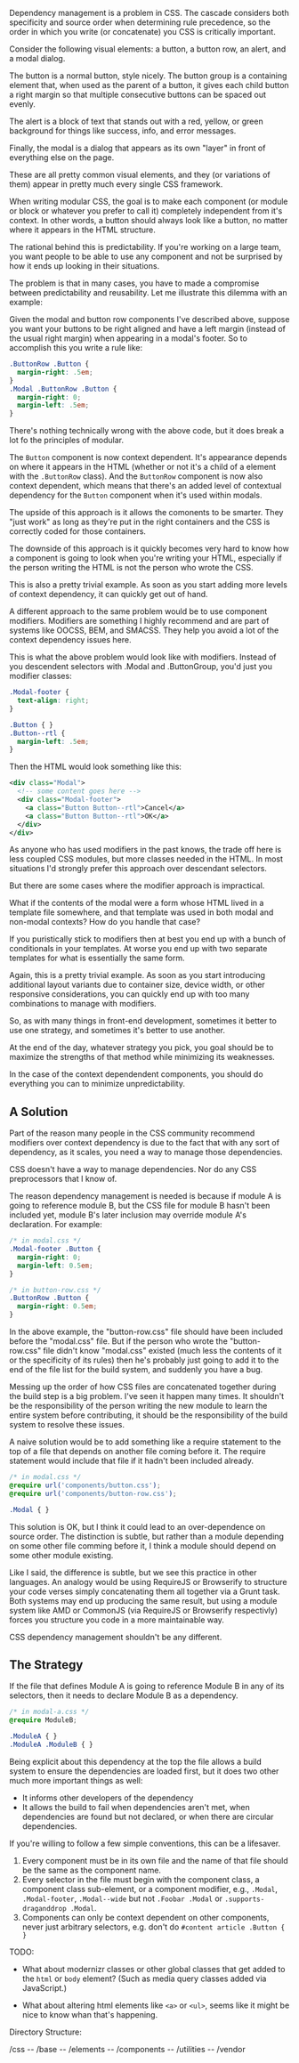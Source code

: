 <!--
{
  "layout": "article",
  "title": "Dependency Management in CSS",
  "date": "2014-01-30T21:06:39-08:00",
  "draft": true,
  "tags": [
    "CSS"
  ]
}
-->

Dependency management is a problem in CSS. The cascade considers both specificity and source order when determining rule precedence, so the order in which you write (or concatenate) you CSS is critically important.

Consider the following visual elements: a button, a button row, an alert, and a modal dialog.

The button is a normal button, style nicely. The button group is a containing element that, when used as the parent of a button, it gives each child button a right margin so that multiple consecutive buttons can be spaced out evenly.

The alert is a block of text that stands out with a red, yellow, or green background for things like success, info, and error messages.

Finally, the modal is a dialog that appears as its own "layer" in front of everything else on the page.

These are all pretty common visual elements, and they (or variations of them) appear in pretty much every single CSS framework.

When writing modular CSS, the goal is to make each component (or module or block or whatever you prefer to call it) completely independent from it's context. In other words, a button should always look like a button, no matter where it appears in the HTML structure.

The rational behind this is predictability. If you're working on a large team, you want people to be able to use any component and not be surprised by how it ends up looking in their situations.

The problem is that in many cases, you have to made a compromise between predictability and reusability. Let me illustrate this dilemma with an example:

Given the modal and button row components I've described above, suppose you want your buttons to be right aligned and have a left margin (instead of the usual right margin) when appearing in a modal's footer. So to accomplish this you write a rule like:

```css
.ButtonRow .Button {
  margin-right: .5em;
}
.Modal .ButtonRow .Button {
  margin-right: 0;
  margin-left: .5em;
}
```

There's nothing technically wrong with the above code, but it does break a lot fo the principles of modular.

The `Button` component is now context dependent. It's appearance depends on where it appears in the HTML (whether or not it's a child of a element with the `.ButtonRow` class). And the `ButtonRow` component is now also context dependent, which means that there's an added level of contextual dependency for the `Button` component when it's used within modals.

The upside of this approach is it allows the comonents to be smarter. They "just work" as long as they're put in the right containers and the CSS is correctly coded for those containers.

The downside of this approach is it quickly becomes very hard to know how a component is going to look when you're writing your HTML, especially if the person writing the HTML is not the person who wrote the CSS.

This is also a pretty trivial example. As soon as you start adding more levels of context dependency, it can quickly get out of hand.

A different approach to the same problem would be to use component modifiers. Modifiers are something I highly recommend and are part of systems like OOCSS, BEM, and SMACSS. They help you avoid a lot of the context dependency issues here.

This is what the above problem would look like with modifiers. Instead of you descendent selectors with .Modal and .ButtonGroup, you'd just you modifier classes:

```css
.Modal-footer {
  text-align: right;
}

.Button { }
.Button--rtl {
  margin-left: .5em;
}
```

Then the HTML would look something like this:

```xml
<div class="Modal">
  <!-- some content goes here -->
  <div class="Modal-footer">
    <a class="Button Button--rtl">Cancel</a>
    <a class="Button Button--rtl">OK</a>
  </div>
</div>
```

As anyone who has used modifiers in the past knows, the trade off here is less coupled CSS modules, but more classes needed in the HTML. In most situations I'd strongly prefer this approach over descendant selectors.

But there are some cases where the modifier approach is impractical.

What if the contents of the modal were a form whose HTML lived in a template file somewhere, and that template was used in both modal and non-modal contexts? How do you handle that case?

If you puristically stick to modifiers then at best you end up with a bunch of conditionals in your templates. At worse you end up with two separate templates for what is essentially the same form.

Again, this is a pretty trivial example. As soon as you start introducing additional layout variants due to container size, device width, or other responsive considerations, you can quickly end up with too many combinations to manage with modifiers.

So, as with many things in front-end development, sometimes it better to use one strategy, and sometimes it's better to use another.

At the end of the day, whatever strategy you pick, you goal should be to maximize the strengths of that method while minimizing its weaknesses.

In the case of the context dependendent components, you should do everything you can to minimize unpredictability.

## A Solution

Part of the reason many people in the CSS community recommend modifiers over context dependency is due to the fact that with any sort of dependency, as it scales, you need a way to manage those dependencies.

CSS doesn't have a way to manage dependencies. Nor do any CSS preprocessors that I know of.

The reason dependency management is needed is because if module A is going to reference module B, but the CSS file for module B hasn't been included yet, module B's later inclusion may override module A's declaration. For example:

```css
/* in modal.css */
.Modal-footer .Button {
  margin-right: 0;
  margin-left: 0.5em;
}

/* in button-row.css */
.ButtonRow .Button {
  margin-right: 0.5em;
}
```

In the above example, the "button-row.css" file should have been included before the "modal.css" file. But if the person who wrote the "button-row.css" file didn't know "modal.css" existed (much less the contents of it or the specificity of its rules) then he's probably just going to add it to the end of the file list for the build system, and suddenly you have a bug.

Messing up the order of how CSS files are concatenated together during the build step is a big problem. I've seen it happen many times. It shouldn't be the responsibility of the person writing the new module to learn the entire system before contributing, it should be the responsibility of the build system to resolve these issues.

A naive solution would be to add something like a require statement to the top of a file that depends on another file coming before it. The require statement would include that file if it hadn't been included already.

```css
/* in modal.css */
@require url('components/button.css');
@require url('components/button-row.css');

.Modal { }
```

This solution is OK, but I think it could lead to an over-dependence on source order. The distinction is subtle, but rather than a module depending on some other file comming before it, I think a module should depend on some other module existing.

Like I said, the difference is subtle, but we see this practice in other languages. An analogy would be using RequireJS or Browserify to structure your code verses simply concatenating them all together via a Grunt task. Both systems may end up producing the same result, but using a module system like AMD or CommonJS (via RequireJS or Browserify respectivly) forces you structure you code in a more maintainable way.

CSS dependency management shouldn't be any different.

## The Strategy

If the file that defines Module A is going to reference Module B in any of its selectors, then it needs to declare Module B as a dependency.

```css
/* in modal-a.css */
@require ModuleB;

.ModuleA { }
.ModuleA .ModuleB { }
```

Being explicit about this dependency at the top the file allows a build system to ensure the dependencies are loaded first, but it does two other much more important things as well:

* It informs other developers of the dependency
* It allows the build to fail when dependencies aren't met, when dependencies are found but not declared, or when there are circular dependencies.

If you're willing to follow a few simple conventions, this can be a lifesaver.

1. Every component must be in its own file and the name of that file should be the same as the component name.
2. Every selector in the file must begin with the component class, a component class sub-element, or a component modifier, e.g., `.Modal`, `.Modal-footer`, `.Modal--wide` but not `.Foobar .Modal` or `.supports-draganddrop .Modal`.
3. Components can only be context dependent on other components, never just arbitrary selectors, e.g. don't do `#content article .Button { }`




TODO:

* What about modernizr classes or other global classes that get added to the `html` or `body` element? (Such as media query classes added via JavaScript.)

* What about altering html elements like `<a>` or `<ul>`, seems like it might be nice to know whan that's happening.



Directory Structure:

/css
-- /base
-- /elements
-- /components
-- /utilities
-- /vendor


